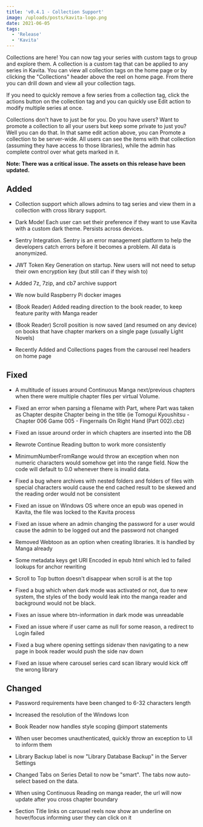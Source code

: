 ```yaml
---
title: 'v0.4.1 - Collection Support'
image: /uploads/posts/kavita-logo.png
date: 2021-06-05
tags:
  - 'Release'
  - 'Kavita'
---
```


Collections are here! You can now tag your series with custom tags to group and explore them. A collection is a custom tag that can be applied to any series in Kavita. You can view all collection tags on the home page or by clicking the "Collections" header above the reel on home page. From there you can drill down and view all your collection tags.



If you need to quickly remove a few series from a collection tag, click the actions button on the collection tag and you can quickly use Edit action to modify multiple series at once. 



Collections don't have to just be for you. Do you have users? Want to promote a collection to all your users but keep some private to just you? Well you can do that. In that same edit action above, you can Promote a collection to be server-wide. All users can see the items with that collection (assuming they have access to those libraries), while the admin has complete control over what gets marked in it. 



**Note: There was a critical issue. The assets on this release have been updated.**



## Added

- Collection support which allows admins to tag series and view them in a collection with cross library support. 

- Dark Mode! Each user can set their preference if they want to use Kavita with a custom dark theme. Persists across devices.

- Sentry Integration. Sentry is an error management platform to help the developers catch errors before it becomes a problem. All data is anonymized. 

- JWT Token Key Generation on startup. New users will not need to setup their own encryption key (but still can if they wish to)

- Added 7z, 7zip, and cb7 archive support

- We now build Raspberry Pi docker images

- (Book Reader) Added reading direction to the book reader, to keep feature parity with Manga reader

- (Book Reader) Scroll position is now saved (and resumed on any device) on books that have chapter markers on a single page (usually Light Novels)

- Recently Added and Collections pages from the carousel reel headers on home page





## Fixed

- A multitude of issues around Continuous Manga next/previous chapters when there were multiple chapter files per virtual Volume. 

- Fixed an error when parsing a filename with Part, where Part was taken as Chapter despite Chapter being in the title (ie Tomogui Kyoushitsu - Chapter 006 Game 005 - Fingernails On Right Hand (Part 002).cbz)

- Fixed an issue around order in which chapters are inserted into the DB

- Rewrote Continue Reading button to work more consistently 

- MinimumNumberFromRange would throw an exception when non numeric characters would somehow get into the range field. Now the code will default to 0.0 whenever there is invalid data.

- Fixed a bug where archives with nested folders and folders of files with special characters would cause the end cached result to be skewed and the reading order would not be consistent

- Fixed an issue on Windows OS where once an epub was opened in Kavita, the file was locked to the Kavita process

- Fixed an issue where an admin changing the password for a user would cause the admin to be logged out and the password not changed

- Removed Webtoon as an option when creating libraries. It is handled by Manga already

- Some metadata keys get URI Encoded in epub html which led to failed lookups for anchor rewriting

- Scroll to Top button doesn't disappear when scroll is at the top

- Fixed a bug which when dark mode was activated or not, due to new system, the styles of the body would leak into the manga reader and background would not be black.

- Fixes an issue where btn-information in dark mode was unreadable

- Fixed an issue where if user came as null for some reason, a redirect to Login failed

- Fixed a bug where opening settings sidenav then navigating to a new page in book reader would push the side nav down

- Fixed an issue where carousel series card scan library would kick off the wrong library



## Changed

- Password requirements have been changed to 6-32 characters length

- Increased the resolution of the Windows Icon

- Book Reader now handles style scoping @import statements

- When user becomes unauthenticated, quickly throw an exception to UI to inform them

- Library Backup label is now "Library Database Backup" in the Server Settings

- Changed Tabs on Series Detail to now be "smart". The tabs now auto-select based on the data.

- When using Continuous Reading on manga reader, the url will now update after you cross chapter boundary

- Section Title links on carousel reels now show an underline on hover/focus informing user they can click on it